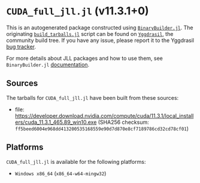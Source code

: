 # `CUDA_full_jll.jl` (v11.3.1+0)

This is an autogenerated package constructed using [`BinaryBuilder.jl`](https://github.com/JuliaPackaging/BinaryBuilder.jl). The originating [`build_tarballs.jl`](https://github.com/JuliaPackaging/Yggdrasil/blob/a2438ba783c732bad4c1a2008900ae54b0ba0fd5/C/CUDA/CUDA_full@11.3/build_tarballs.jl) script can be found on [`Yggdrasil`](https://github.com/JuliaPackaging/Yggdrasil/), the community build tree.  If you have any issue, please report it to the Yggdrasil [bug tracker](https://github.com/JuliaPackaging/Yggdrasil/issues).

For more details about JLL packages and how to use them, see `BinaryBuilder.jl` [documentation](https://juliapackaging.github.io/BinaryBuilder.jl/dev/jll/).

## Sources

The tarballs for `CUDA_full_jll.jl` have been built from these sources:

* file: https://developer.download.nvidia.com/compute/cuda/11.3.1/local_installers/cuda_11.3.1_465.89_win10.exe (SHA256 checksum: `ff5beed6004e968dd413200535168559e90d7d870e8cf7189786cd32cd78cf01`)

## Platforms

`CUDA_full_jll.jl` is available for the following platforms:

* `Windows x86_64` (`x86_64-w64-mingw32`)
